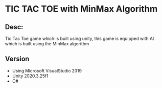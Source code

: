 # TIC TAC TOE with MinMax Algorithm

## Desc:
Tic Tac Toe game which is built using unity, this game is equipped with AI which is built using the MinMax algorithm

## Version
- Using Microsoft VisualStudio 2019
- Unity 2020.3.25f1
- C#